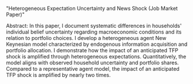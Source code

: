 
"Heterogeneous Expectation Uncertainty and News Shock (Job Market Paper)"

Abstract:  In this paper, I document systematic differences in households' individual belief uncertainty regarding macroeconomic conditions and its relation to portfolio choices. I develop a heterogeneous agent New Keynesian model characterized by endogenous information acquisition and portfolio allocation. I demonstrate how the impact of an anticipated TFP shock is amplified through heterogeneous expectations. Quantitatively, the model aligns with observed household uncertainty and portfolio shares. Compared to a representative agent model, the impact of an anticipated TFP shock is amplified by nearly two times.



